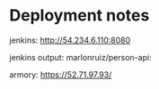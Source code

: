 # Deployment notes

jenkins: http://54.234.6.110:8080

jenkins output: marlonruiz/person-api:<build number>
  
armory: https://52.71.97.93/

